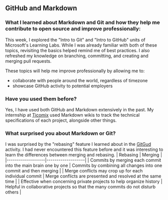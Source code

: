 ## GitHub and Markdown
### What I learned about Markdown and Git and how they help me contribute to open source and improve professionally:
This week, I explored the "Intro to Git" and "Intro to GitHub" units of Microsoft's Learning Labs. While I was already familiar with both of these topics, revisiting the basics helped remind me of best practices. I also refreshed my knowledge on branching, committing, and creating and merging pull requests.

These topics will help me improve professionally by allowing me to: 
- collaborate with people around the world, regardless of timezone
- showcase GitHub activity to potential employers

### Have you used them before?
Yes, I have used both GitHub and Markdown extensively in the past. My internship at [Ticomix](https://www.ticomix.com/) used Markdown wikis to track the technical specifications of each project, alongside other things.

### What surprised you about Markdown or Git?
I was surprised by the "rebasing" feature I learned about in the [GitGud](https://www.gitmastery.me/) activity. I had never encountered this feature before and it was interesting to learn the differences between merging and rebasing. 
| Rebasing          | Merging           |
|-------------------|-------------------|
| Commits by merging each commit into the main brain one by one    | Commits by combining all changes into one commit and then merging   |
| Merge conflicts may crop up for each individual commit    | Merge conflicts are presented and resolved at the same time     |
| Effective when concerning private projects to help organize history    | Helpful in collaborative projects so that the many commits do not disturb others  |